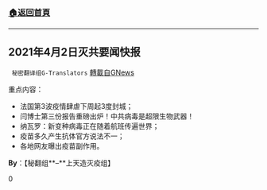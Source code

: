 ###  [:house:返回首頁](https://github.com/ourhimalayas/txt)
---

## 2021年4月2日灭共要闻快报
` 秘密翻译组G-Translators` [轉載自GNews](https://gnews.org/zh-hans/1044412/)

重点内容：

- 法国第3波疫情肆虐下周起3度封城；
- 闫博士第三份报告重磅出炉！中共病毒是超限生物武器！
- 纳瓦罗：新变种病毒正在随着航班传遍世界；
- 疫苗多久产生抗体官方说法不一；
- 各地网友曝出疫苗副作用。


**By**：【秘翻组**–**上天造灭疫组】

0
